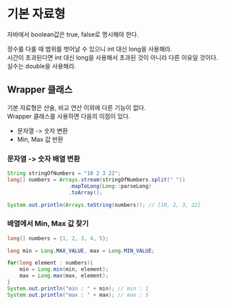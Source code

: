# 기본 자료형

자바에서 boolean값은 true, false로 명시해야 한다.

정수를 다룰 때 범위를 벗어날 수 있으니 int 대신 long을 사용해라.</br>
시간이 초과된다면 int 대신 long을 사용해서 초과된 것이 아니라 다른 이유일 것이다.</br>
실수는 double을 사용해라.

## Wrapper 클래스

기본 자료형은 산술, 비교 연산 이외에 다른 기능이 없다. </br>
Wrapper 클래스를 사용하면 다음의 이점이 있다.

- 문자열 -> 숫자 변환
- Min, Max 값 반환

### 문자열 -> 숫자 배열 변환

```java
String stringOfNumbers = "10 2 3 22";
long[] numbers = Arrays.stream(stringOfNumbers.split(" "))
                    .mapToLong(Long::parseLong)
                    .toArray();

System.out.println(Arrays.toString(numbers)); // [10, 2, 3, 22]
```

### 배열에서 Min, Max 값 찾기

```java
long[] numbers = {1, 2, 3, 4, 5};

long min = Long.MAX_VALUE, max = Long.MIN_VALUE;

for(long element : numbers){
    min = Long.min(min, element);
    max = Long.max(max, element);
}
System.out.println("min : " + min); // min : 1
System.out.println("max : " + max); // max : 5
```
